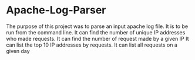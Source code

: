# Apache-Log-Parser

The purpose of this project was to parse an input apache log file. It is to be run from the command line.
It can find the number of unique IP addresses who made requests.
It can find the number of request made by a given IP
It can list the top 10 IP addresses by requests.
It can list all requests on a given day
